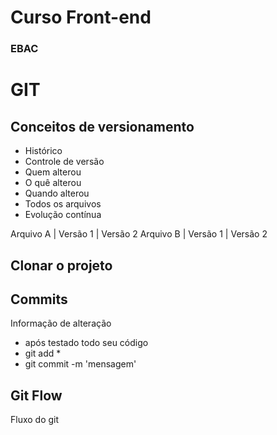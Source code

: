# Curso Front-end
### EBAC

# GIT

## Conceitos de versionamento
- Histórico
- Controle de versão
- Quem alterou
- O quê alterou
- Quando alterou
- Todos os arquivos
- Evolução contínua 

Arquivo A | Versão 1 | Versão 2
Arquivo B | Versão 1 | Versão 2

## Clonar o projeto

## Commits 
Informação de alteração 
- após testado todo seu código 
- git add *
- git commit -m 'mensagem'

## Git Flow
Fluxo do git
